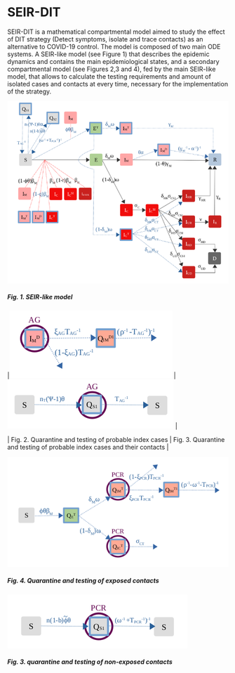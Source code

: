 # SEIR-DIT
SEIR-DIT is a mathematical compartmental model aimed to study the effect of DIT strategy (Detect symptoms, isolate and trace contacts) as an alternative to COVID-19 control.
The model is composed of two main ODE systems. A SEIR-like model (see Figure 1) that describes the epidemic dynamics and contains the main epidemiological states, and a secondary compartmental model (see Figures 2,3 and 4), fed by the main SEIR-like model, that allows to calculate the testing requirements and amount of isolated cases and contacts at every time, necessary for the implementation of the strategy. 

![Esquema](/IMG/SEIR-MODEL.png?raw=true)
##### Fig. 1. SEIR-like model

|![Esquema](/IMG/Quarantine-Probable.png?raw=true) | ![Esquema](/IMG/Quarantine-SuspectedAndContacts.png?raw=true) |

| Fig. 2. Quarantine and testing of probable index cases |  Fig. 3. Quarantine and testing of probable index cases and their contacts |




![Esquema](/IMG/Quarantine-Exposed.png?raw=true)
##### Fig. 4. Quarantine and testing of exposed contacts 

![Esquema](/IMG/Quarantine-NonExposed.png?raw=true)
##### Fig. 3. quarantine and testing of non-exposed contacts 






